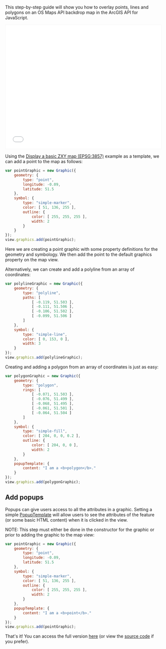 This step-by-step guide will show you how to overlay points, lines and polygons on an OS Maps API backdrop map in the ArcGIS API for JavaScript.

<p><iframe style="width:100%;height:400px;max-width:1200px;border:1px solid #f5f5f5;" src="/public/os-data-hub-tutorials/dist/quick-start/arcgis-javascript-api-adding-overlays.php"></iframe></p>

Using the [Display a basic ZXY map (EPSG:3857)](https://labs.os.uk/public/os-data-hub-examples/os-maps-api/zxy-3857-basic-map) example as a template, we can add a point to the map as follows:

```js
var pointGraphic = new Graphic({
    geometry: {
        type: "point",
        longitude: -0.09,
        latitude: 51.5
    },
    symbol: {
        type: "simple-marker",
        color: [ 51, 136, 255 ],
        outline: {
            color: [ 255, 255, 255 ],
            width: 2
        }
    }
});
view.graphics.add(pointGraphic);
```

Here we are creating a point graphic with some property definitions for the geometry and symbology. We then add the point to the default graphics property on the map view.

Alternatively, we can create and add a polyline from an array of coordinates:

```js
var polylineGraphic = new Graphic({
    geometry: {
        type: "polyline",
        paths: [
            [ -0.119, 51.503 ],
            [ -0.111, 51.506 ],
            [ -0.106, 51.502 ],
            [ -0.099, 51.506 ]
        ]
    },
    symbol: {
        type: "simple-line",
        color: [ 0, 153, 0 ],
        width: 3
    }
});
view.graphics.add(polylineGraphic);
```

Creating and adding a polygon from an array of coordinates is just as easy:

```js
var polygonGraphic = new Graphic({
    geometry: {
        type: "polygon",
        rings: [
            [ -0.071, 51.503 ],
            [ -0.076, 51.499 ],
            [ -0.068, 51.495 ],
            [ -0.061, 51.501 ],
            [ -0.064, 51.504 ]
        ]
    },
    symbol: {
        type: "simple-fill",
        color: [ 204, 0, 0, 0.2 ],
        outline: {
            color: [ 204, 0, 0 ],
            width: 2
        }
    },
    popupTemplate: {
        content: "I am a <b>polygon</b>."
    }
});
view.graphics.add(polygonGraphic);
```

## Add popups

Popups can give users access to all the attributes in a graphic. Setting a simple [PopupTemplate](https://developers.arcgis.com/javascript/latest/api-reference/esri-PopupTemplate.html) will allow users to see the attributes of the feature (or some basic HTML content) when it is clicked in the view.

NOTE: This step must either be done in the constructor for the graphic or prior to adding the graphic to the map view:

```js
var pointGraphic = new Graphic({
    geometry: {
        type: "point",
        longitude: -0.09,
        latitude: 51.5
    },
    symbol: {
        type: "simple-marker",
        color: [ 51, 136, 255 ],
        outline: {
            color: [ 255, 255, 255 ],
            width: 2
        }
    },
    popupTemplate: {
        content: "I am a <b>point</b>."
    }
});
view.graphics.add(pointGraphic);
```

That's it! You can access the full version [here](/public/os-data-hub-tutorials/dist/quick-start/arcgis-javascript-api-adding-overlays.php) (or view the [source code](/public/os-data-hub-tutorials/dist/quick-start/source-view.html#arcgis-javascript-api-adding-overlays) if you prefer).
